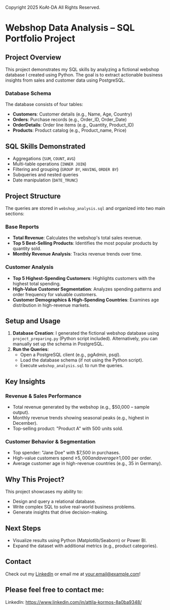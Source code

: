 Copyright 2025 KoAt-DA All Rights Reserved.

# Webshop Data Analysis – SQL Portfolio Project

## Project Overview
This project demonstrates my SQL skills by analyzing a fictional webshop database I created using Python. The goal is to extract actionable business insights from sales and customer data using PostgreSQL.

### Database Schema
The database consists of four tables:
- **Customers**: Customer details (e.g., Name, Age, Country)
- **Orders**: Purchase records (e.g., Order_ID, Order_Date)
- **OrderDetails**: Order line items (e.g., Quantity, Product_ID)
- **Products**: Product catalog (e.g., Product_name, Price)

## SQL Skills Demonstrated
- Aggregations (`SUM`, `COUNT`, `AVG`)
- Multi-table operations (`INNER JOIN`)
- Filtering and grouping (`GROUP BY`, `HAVING`, `ORDER BY`)
- Subqueries and nested queries
- Date manipulation (`DATE_TRUNC`)

## Project Structure
The queries are stored in `webshop_analysis.sql` and organized into two main sections:

### Base Reports
- **Total Revenue**: Calculates the webshop's total sales revenue.
- **Top 5 Best-Selling Products**: Identifies the most popular products by quantity sold.
- **Monthly Revenue Analysis**: Tracks revenue trends over time.

### Customer Analysis
- **Top 5 Highest-Spending Customers**: Highlights customers with the highest total spending.
- **High-Value Customer Segmentation**: Analyzes spending patterns and order frequency for valuable customers.
- **Customer Demographics & High-Spending Countries**: Examines age distribution in high-revenue markets.

## Setup and Usage
1. **Database Creation**: I generated the fictional webshop database using `project_preparing.py` (Python script included). Alternatively, you can manually set up the schema in PostgreSQL.
2. **Run the Queries**:
   - Open a PostgreSQL client (e.g., pgAdmin, psql).
   - Load the database schema (if not using the Python script).
   - Execute `webshop_analysis.sql` to run the queries.

## Key Insights
### Revenue & Sales Performance
- Total revenue generated by the webshop (e.g., $50,000 – sample output).
- Monthly revenue trends showing seasonal peaks (e.g., highest in December).
- Top-selling product: "Product A" with 500 units sold.

### Customer Behavior & Segmentation
- Top spender: "Jane Doe" with $7,500 in purchases.
- High-value customers spend ≥$5,000 and average ≥$1,000 per order.
- Average customer age in high-revenue countries (e.g., 35 in Germany).

## Why This Project?
This project showcases my ability to:
- Design and query a relational database.
- Write complex SQL to solve real-world business problems.
- Generate insights that drive decision-making.

## Next Steps
- Visualize results using Python (Matplotlib/Seaborn) or Power BI.
- Expand the dataset with additional metrics (e.g., product categories).

## Contact
Check out my [LinkedIn](https://linkedin.com/in/your-profile) or email me at your.email@example.com!

## Please feel free to contact me:

LinkedIn: https://www.linkedin.com/in/attila-kormos-8a0ba9348/
